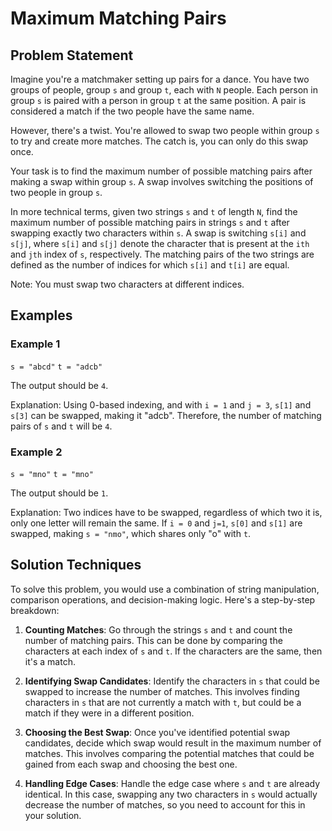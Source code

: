 # Maximum Matching Pairs

## Problem Statement

Imagine you're a matchmaker setting up pairs for a dance. You have two groups of people, group `s` and group `t`, each with `N` people. Each person in group `s` is paired with a person in group `t` at the same position. A pair is considered a match if the two people have the same name.

However, there's a twist. You're allowed to swap two people within group `s` to try and create more matches. The catch is, you can only do this swap once.

Your task is to find the maximum number of possible matching pairs after making a swap within group `s`. A swap involves switching the positions of two people in group `s`.

In more technical terms, given two strings `s` and `t` of length `N`, find the maximum number of possible matching pairs in strings `s` and `t` after swapping exactly two characters within `s`. A swap is switching `s[i]` and `s[j]`, where `s[i]` and `s[j]` denote the character that is present at the `ith` and `jth` index of `s`, respectively. The matching pairs of the two strings are defined as the number of indices for which `s[i]` and `t[i]` are equal.

Note: You must swap two characters at different indices.

## Examples

### Example 1

`s = "abcd"`
`t = "adcb"`

The output should be `4`.

Explanation: Using 0-based indexing, and with `i = 1` and `j = 3`, `s[1]` and `s[3]` can be swapped, making it  "adcb". Therefore, the number of matching pairs of `s` and `t` will be `4`.

### Example 2

`s = "mno"`
`t = "mno"`

The output should be `1`.

Explanation: Two indices have to be swapped, regardless of which two it is, only one letter will remain the same. If `i = 0` and `j=1`, `s[0]` and `s[1]` are swapped, making `s = "nmo"`, which shares only "o" with `t`.

## Solution Techniques

To solve this problem, you would use a combination of string manipulation, comparison operations, and decision-making logic. Here's a step-by-step breakdown:

1. **Counting Matches**: Go through the strings `s` and `t` and count the number of matching pairs. This can be done by comparing the characters at each index of `s` and `t`. If the characters are the same, then it's a match.

2. **Identifying Swap Candidates**: Identify the characters in `s` that could be swapped to increase the number of matches. This involves finding characters in `s` that are not currently a match with `t`, but could be a match if they were in a different position.

3. **Choosing the Best Swap**: Once you've identified potential swap candidates, decide which swap would result in the maximum number of matches. This involves comparing the potential matches that could be gained from each swap and choosing the best one.

4. **Handling Edge Cases**: Handle the edge case where `s` and `t` are already identical. In this case, swapping any two characters in `s` would actually decrease the number of matches, so you need to account for this in your solution.